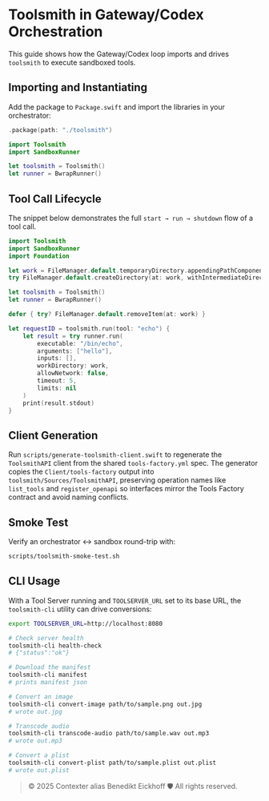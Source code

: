 # Toolsmith in Gateway/Codex Orchestration

This guide shows how the Gateway/Codex loop imports and drives `toolsmith` to execute sandboxed tools.

## Importing and Instantiating

Add the package to `Package.swift` and import the libraries in your orchestrator:

```swift
.package(path: "./toolsmith")
```

```swift
import Toolsmith
import SandboxRunner

let toolsmith = Toolsmith()
let runner = BwrapRunner()
```

## Tool Call Lifecycle

The snippet below demonstrates the full `start → run → shutdown` flow of a tool call.

```swift
import Toolsmith
import SandboxRunner
import Foundation

let work = FileManager.default.temporaryDirectory.appendingPathComponent("work")
try FileManager.default.createDirectory(at: work, withIntermediateDirectories: true)

let toolsmith = Toolsmith()
let runner = BwrapRunner()

defer { try? FileManager.default.removeItem(at: work) }

let requestID = toolsmith.run(tool: "echo") {
    let result = try runner.run(
        executable: "/bin/echo",
        arguments: ["hello"],
        inputs: [],
        workDirectory: work,
        allowNetwork: false,
        timeout: 5,
        limits: nil
    )
    print(result.stdout)
}
```

## Client Generation

Run `scripts/generate-toolsmith-client.swift` to regenerate the `ToolsmithAPI` client from the shared `tools-factory.yml` spec. The generator copies the `Client/tools-factory` output into `toolsmith/Sources/ToolsmithAPI`, preserving operation names like `list_tools` and `register_openapi` so interfaces mirror the Tools Factory contract and avoid naming conflicts.

## Smoke Test

Verify an orchestrator ↔ sandbox round-trip with:

```bash
scripts/toolsmith-smoke-test.sh
```

## CLI Usage


With a Tool Server running and `TOOLSERVER_URL` set to its base URL, the `toolsmith-cli` utility can drive conversions:

```bash
export TOOLSERVER_URL=http://localhost:8080

# Check server health
toolsmith-cli health-check
# {"status":"ok"}

# Download the manifest
toolsmith-cli manifest
# prints manifest json

# Convert an image
toolsmith-cli convert-image path/to/sample.png out.jpg
# wrote out.jpg

# Transcode audio
toolsmith-cli transcode-audio path/to/sample.wav out.mp3
# wrote out.mp3

# Convert a plist
toolsmith-cli convert-plist path/to/sample.plist out.plist
# wrote out.plist
```

> © 2025 Contexter alias Benedikt Eickhoff 🛡️ All rights reserved.
